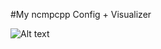 #My ncmpcpp Config + Visualizer

![Alt text](https://github.com/BanOpenSource/ncmpcpp-config/blob/master/Selection_001.png?raw=true "Visualizer")
